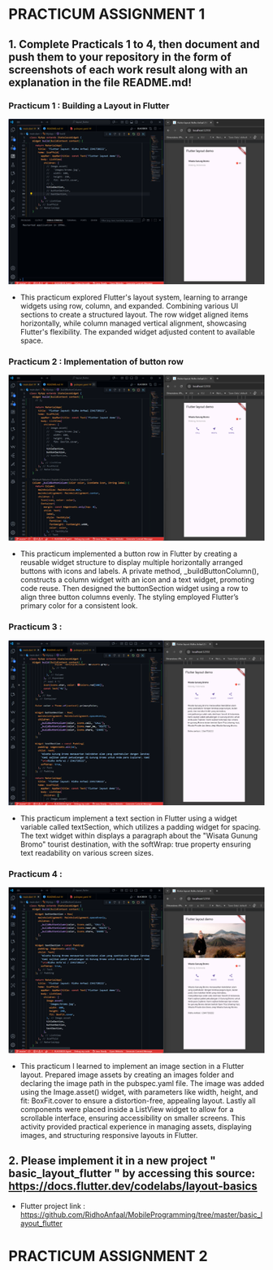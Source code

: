 # PRACTICUM ASSIGNMENT 1

## 1. Complete Practicals 1 to 4, then document and push them to your repository in the form of screenshots of each work result along with an explanation in the file README.md!

### Practicum 1 : Building a Layout in Flutter

![p1](images/p1.png)

- This practicum explored Flutter's layout system, learning to arrange widgets using row, column, and expanded. Combining various UI sections to create a structured layout. The row widget aligned items horizontally, while column managed vertical alignment, showcasing Flutter's flexibility. The expanded widget adjusted content to available space.

### Practicum 2 : Implementation of button row

![p2](images/p2.png)

- This practicum implemented a button row in Flutter by creating a reusable widget structure to display multiple horizontally arranged buttons with icons and labels. A private method, \_buildButtonColumn(), constructs a column widget with an icon and a text widget, promoting code reuse. Then designed the buttonSection widget using a row to align three button columns evenly. The styling employed Flutter’s primary color for a consistent look.

### Practicum 3 :

![p3](images/p3.png)

- This practicum implement a text section in Flutter using a widget variable called textSection, which utilizes a padding widget for spacing. The text widget within displays a paragraph about the "Wisata Gunung Bromo" tourist destination, with the softWrap: true property ensuring text readability on various screen sizes.

### Practicum 4 :

![p4](images/p4.png)

- This practicum I learned to implement an image section in a Flutter layout. Prepared image assets by creating an images folder and declaring the image path in the pubspec.yaml file. The image was added using the Image.asset() widget, with parameters like width, height, and fit: BoxFit.cover to ensure a distortion-free, appealing layout. Lastly all components were placed inside a ListView widget to allow for a scrollable interface, ensuring accessibility on smaller screens. This activity provided practical experience in managing assets, displaying images, and structuring responsive layouts in Flutter.

## 2. Please implement it in a new project " basic_layout_flutter " by accessing this source: https://docs.flutter.dev/codelabs/layout-basics

- Flutter project link : https://github.com/RidhoAnfaal/MobileProgramming/tree/master/basic_layout_flutter

# PRACTICUM ASSIGNMENT 2

